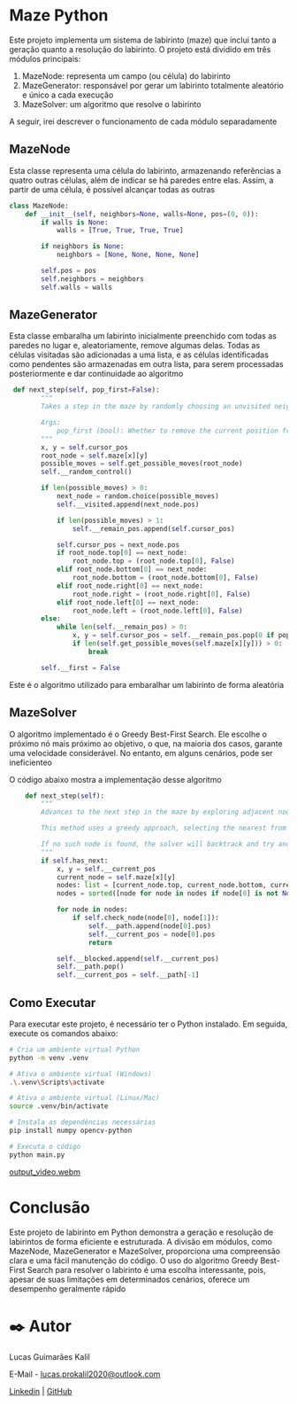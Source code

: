 # Maze Python

Este projeto implementa um sistema de labirinto (maze) que inclui tanto a geração quanto a resolução do labirinto. O projeto está dividido em três módulos principais:

1. MazeNode: representa um campo (ou célula) do labirinto
2. MazeGenerator: responsável por gerar um labirinto totalmente aleatório e único a cada execução
3. MazeSolver: um algoritmo que resolve o labirinto

A seguir, irei descrever o funcionamento de cada módulo separadamente

## MazeNode
Esta classe representa uma célula do labirinto, armazenando referências a quatro outras células, além de indicar se há paredes entre elas. Assim, a partir de uma célula, é possível alcançar todas as outras

```python
class MazeNode:
    def __init__(self, neighbors=None, walls=None, pos=(0, 0)):
        if walls is None:
            walls = [True, True, True, True]

        if neighbors is None:
            neighbors = [None, None, None, None]

        self.pos = pos
        self.neighbors = neighbors
        self.walls = walls
```

## MazeGenerator
Esta classe embaralha um labirinto inicialmente preenchido com todas as paredes no lugar e, aleatoriamente, remove algumas delas. Todas as células visitadas são adicionadas a uma lista, e as células identificadas como pendentes são armazenadas em outra lista, para serem processadas posteriormente e dar continuidade ao algoritmo

```python
 def next_step(self, pop_first=False):
        """
        Takes a step in the maze by randomly choosing an unvisited neighbor.

        Args:
            pop_first (bool): Whether to remove the current position from the remain positions list if it's empty. Default False.
        """
        x, y = self.cursor_pos
        root_node = self.maze[x][y]
        possible_moves = self.get_possible_moves(root_node)
        self.__random_control()

        if len(possible_moves) > 0:
            next_node = random.choice(possible_moves)
            self.__visited.append(next_node.pos)

            if len(possible_moves) > 1:
                self.__remain_pos.append(self.cursor_pos)

            self.cursor_pos = next_node.pos
            if root_node.top[0] == next_node:
                root_node.top = (root_node.top[0], False)
            elif root_node.bottom[0] == next_node:
                root_node.bottom = (root_node.bottom[0], False)
            elif root_node.right[0] == next_node:
                root_node.right = (root_node.right[0], False)
            elif root_node.left[0] == next_node:
                root_node.left = (root_node.left[0], False)
        else:
            while len(self.__remain_pos) > 0:
                x, y = self.cursor_pos = self.__remain_pos.pop(0 if pop_first else -1)
                if len(self.get_possible_moves(self.maze[x][y])) > 0:
                    break

        self.__first = False
```
Este é o algoritmo utilizado para embaralhar um labirinto de forma aleatória

## MazeSolver
O algoritmo implementado é o Greedy Best-First Search. Ele escolhe o próximo nó mais próximo ao objetivo, o que, na maioria dos casos, garante uma velocidade considerável. No entanto, em alguns cenários, pode ser ineficienteo 

O código abaixo mostra a implementação desse algoritmo
```python
    def next_step(self):
        """
        Advances to the next step in the maze by exploring adjacent nodes from the current position.

        This method uses a greedy approach, selecting the nearest from end unvisited node that does not lead back to the start position.

        If no such node is found, the solver will backtrack and try another path.
        """
        if self.has_next:
            x, y = self.__current_pos
            current_node = self.maze[x][y]
            nodes: list = [current_node.top, current_node.bottom, current_node.left, current_node.right]
            nodes = sorted([node for node in nodes if node[0] is not None], key=self.get_distance)

            for node in nodes:
                if self.check_node(node[0], node[1]):
                    self.__path.append(node[0].pos)
                    self.__current_pos = node[0].pos
                    return

            self.__blocked.append(self.__current_pos)
            self.__path.pop()
            self.__current_pos = self.__path[-1]
```

## Como Executar

Para executar este projeto, é necessário ter o Python instalado. Em seguida, execute os comandos abaixo:
```bash
# Cria um ambiente virtual Python
python -m venv .venv

# Ativa o ambiente virtual (Windows)
.\.venv\Scripts\activate

# Ativa o ambiente virtual (Linux/Mac)
source .venv/bin/activate

# Instala as dependências necessárias
pip install numpy opencv-python

# Executa o código
python main.py
```
[output_video.webm](https://github.com/user-attachments/assets/087aa213-7373-421d-ab65-b78c72b57ec7)

# Conclusão   

Este projeto de labirinto em Python demonstra a geração e resolução de labirintos de forma eficiente e estruturada. A divisão em módulos, como MazeNode, MazeGenerator e MazeSolver, proporciona uma compreensão clara e uma fácil manutenção do código. O uso do algoritmo Greedy Best-First Search para resolver o labirinto é uma escolha interessante, pois, apesar de suas limitações em determinados cenários, oferece um desempenho geralmente rápido

# ✒️ Autor

Lucas Guimarães Kalil 

E-Mail - lucas.prokalil2020@outlook.com

[Linkedin](https://www.linkedin.com/in/lucas-kalil-436a6220a/) | [GitHub](https://github.com/LucasKalil-Programador)

